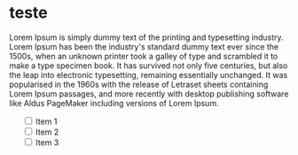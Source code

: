 # teste

Lorem Ipsum is simply dummy text of the printing and typesetting industry. Lorem Ipsum has been the industry's standard dummy text ever since the 1500s, when an unknown printer took a galley of type and scrambled it to make a type specimen book. It has survived not only five centuries, but also the leap into electronic typesetting, remaining essentially unchanged. It was popularised in the 1960s with the release of Letraset sheets containing Lorem Ipsum passages, and more recently with desktop publishing software like Aldus PageMaker including versions of Lorem Ipsum.

<ul style="list-style-type: none;">
  <li><input type="checkbox"> Item 1</li>
  <li><input type="checkbox"> Item 2</li>
  <li><input type="checkbox"> Item 3</li>
</ul>